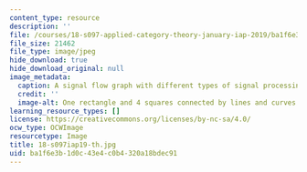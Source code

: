 ```yaml
---
content_type: resource
description: ''
file: /courses/18-s097-applied-category-theory-january-iap-2019/ba1f6e3b1d0c43e4c0b4320a18bdec91_18-s097iap19-th.jpg
file_size: 21462
file_type: image/jpeg
hide_download: true
hide_download_original: null
image_metadata:
  caption: A signal flow graph with different types of signal processing units.
  credit: ''
  image-alt: One rectangle and 4 squares connected by lines and curves.
learning_resource_types: []
license: https://creativecommons.org/licenses/by-nc-sa/4.0/
ocw_type: OCWImage
resourcetype: Image
title: 18-s097iap19-th.jpg
uid: ba1f6e3b-1d0c-43e4-c0b4-320a18bdec91
---
```

